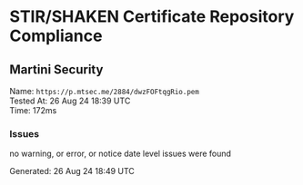 # STIR/SHAKEN Certificate Repository Compliance

## Martini Security

Name: `https://p.mtsec.me/2884/dwzFOFtqgRio.pem`\
Tested At: 26 Aug 24 18:39 UTC\
Time: 172ms

### Issues

no warning, or error, or notice date level issues were found

Generated: 26 Aug 24 18:49 UTC